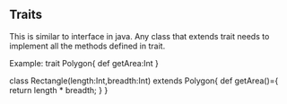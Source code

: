 ## Traits

This is similar to interface in java. Any class that extends trait needs to implement all the methods defined in trait.

Example:
trait Polygon{
  def getArea:Int
}

class Rectangle(length:Int,breadth:Int) extends Polygon{
  def getArea()={
    return length * breadth;
  }
}


